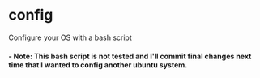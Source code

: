 # config
Configure your OS with a bash script

#### - Note: This bash script is not tested and I'll commit final changes next time that I wanted to config another ubuntu system.
